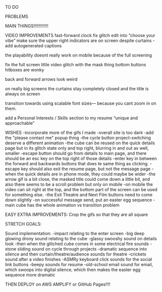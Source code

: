 TO DO


PROBLEMS
<!-- -Make 3 more videos -->

<!-- ??????? -->
<!-- -glitch where elements flash in between project selection and theatre -->

<!-- -the play button needs to not linger and has bugs -->
<!-- -matrix text has bugs -->
<!-- -fix resume formatting -->
<!-- -the main button to go to the case study needs to work EVERY time -->
<!-- -i believe it is the cube's movement that is causing scroll problems on mobile -->
<!-- -the NEXT FILM button needs to work -->
<!-- -cycle buttons take too long to come in -->
<!-- -on refresh the page looks bad/glitchy, we need a cover fadeout, maybe i reincorporate the enter splashscreen -->
<!-- -when a film finishes, it should ask the user if they want to get in contact with me, or watch another film -->
<!-- -prevent the sending of a message if all fields are not valid -->
<!-- -lighting inconsistency in transition to theatre -->
<!-- -when you click resume from project focus the list comes back -->

MAIN THINGS!!!!!!!!!!!!
<!-- use react video player so there are controls -->


VIDEO IMPROVEMENTS
fast-forward clock
fix glitch edit into “choose your vibe”
make sure the upper right indicators are on screen despite curtains
-add autogenerated captions


<!-- add a pdf download of my resume -->
<!-- putting the name of the project where the tagline is now -->
<!-- do the whole broken cube thing -->
<!-- background video doesnt stick to the main size -->
<!-- Expand on the descriptions so they are a bit longer -->
<!-- the quick-look can be wider on mobile -->

<!-- Watch Walkthrough instead of where the title is now -->
<!-- add video playback controls -->
the playability doesnt really work on mobile because of the full screening
<!-- hitbox on the go to video button is fucked. -->
fix the full screen little video glitch with the mask thing
bottom buttons hitboxes are wonky

<!-- font-weight 800 as an example of css for bolding -->
<!-- italicize the tagline -->
<!-- use UL and LI for the languages being used -->

<!-- resume formatting - italicize some of the nouns and buzzwords -->
<!-- wrap that stuff in a P (font-weight 500) -->

back and forward arrows look weird

on really big screens the curtains stay completely closed and the title is always on screen

<!-- use li before and after decoration to do styling -->
<!-- using before and after
AS WELL AS
notoftype last -->

transition towards using scalable font sizes— because you cant zoom in on them.

<!-- change the devblog icon to something that looks more like a blog -->
<!-- -for each button at the bottom do a tooltip -->

<!-- Title swingaway animation gets retriggered with the matrix text efect -->

<!-- remove technical projects from resume -->

add a Personal Interests / Skills section to my resume “unique and approachable”

<!-- Reword my resume so that the things I’ve done are more related to ME and less related to the technical projects.
how to build a database
had to build a backend routing framework
how to build a frontend
basics of CSS javascript
how asynchronous patterns work -->

WISHES
-incorporate more of the gifs I made
-overall site is too dark
-add the "please contact me" popup thing
-the cycle button project-switching deserve a different animation
-the cube can be reused on the quick details page but in its glitch state only and top right, blurring in and out as well, smaller
-escape button should go from details to main page, and there should be an esc key on the top right of those details
-enter key in between the forward and backwards buttons that does te same thing as clicking.
-escape key should also exit the resume page, but not the message page
-when the quick details are in phone mode, they could maybe be wider
-the arrow gif is a bit close, the masked title could come down a little bit, and also there seems to be a scroll problem but only on mobile
-on mobile the video can sit right at the top, and the bottom part of the screen can be used for something else.
-the Exit Theatre and Next Film buttons need to come down slightly
-on successful message send, put an easter egg sequence
-main cube has the whole animation vs transition problem

EASY EXTRA IMPROVEMENTS:
Crop the gifs so that they are all square

STRETCH GOALS:

Sound implementation:
-impact relating to the enter screen
-big deep glowing drony sound relating to the cube
-glassy swooshy sound on details look
-then when the glitched cube comes in some electrical fire sounds
-stone sliding sound on cycle through projects
-dramatic sequence into silence and then curtain/theatre/audience sounds for theatre
-crickets sound after a video finishes
-ASMRy keyboard click sounds for the social link buttons
-beepy  sounds for resume
-old-school email sound for email, which swoops into digital silence, which then makes the easter egg sequence more dramatic

THEN DEPLOY on AWS AMPLIFY or GitHub Pages!!!!

